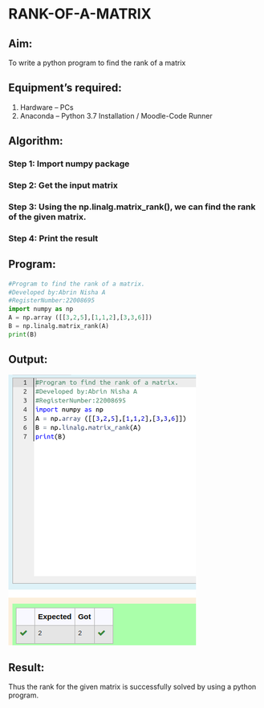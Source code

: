 # RANK-OF-A-MATRIX

## Aim:

To write a python program to find the rank of a matrix

## Equipment’s required:

1. 	Hardware – PCs
2. 	Anaconda – Python 3.7 Installation / Moodle-Code Runner

## Algorithm:

### Step 1: Import numpy package
### Step 2: Get the input matrix
### Step 3: Using the np.linalg.matrix_rank(), we can find the rank of the given matrix.
### Step 4: Print the result

## Program:
```python
#Program to find the rank of a matrix.
#Developed by:Abrin Nisha A 
#RegisterNumber:22008695
import numpy as np
A = np.array ([[3,2,5],[1,1,2],[3,3,6]])
B = np.linalg.matrix_rank(A)
print(B)
```

## Output:

![](rank.png)

## Result:

Thus the rank for the given matrix is successfully solved by  using a python program.